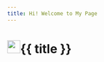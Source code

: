 ```yaml
---
title: Hi! Welcome to My Page
---
```

<h1><img src="https://media.giphy.com/media/hvRJCLFzcasrR4ia7z/giphy.gif" width="30px"/>{{ title }}</h1>

